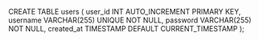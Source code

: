 CREATE TABLE users (
    user_id INT AUTO_INCREMENT PRIMARY KEY,
    username VARCHAR(255) UNIQUE NOT NULL,
    password VARCHAR(255) NOT NULL,
    created_at TIMESTAMP DEFAULT CURRENT_TIMESTAMP
);